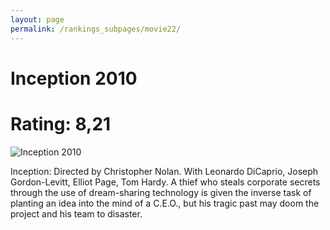 ```yaml
---
layout: page
permalink: /rankings_subpages/movie22/
---
```

    
# Inception 2010
# Rating: 8,21
![Inception 2010](https://fwcdn.pl/fpo/08/91/500891/7354571_1.7.webp)


Inception: Directed by Christopher Nolan. With Leonardo DiCaprio, Joseph Gordon-Levitt, Elliot Page, Tom Hardy. A thief who steals corporate secrets through the use of dream-sharing technology is given the inverse task of planting an idea into the mind of a C.E.O., but his tragic past may doom the project and his team to disaster.